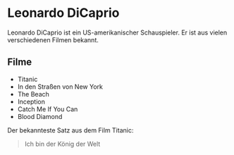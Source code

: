 # Leonardo DiCaprio

Leonardo DiCaprio ist ein US-amerikanischer Schauspieler. Er ist aus vielen verschiedenen Filmen bekannt.

## Filme

* Titanic
* In den Straßen von New York   
* The Beach
* Inception
* Catch Me If You Can
* Blood Diamond

Der bekannteste Satz aus dem Film Titanic:

> Ich bin der König der Welt